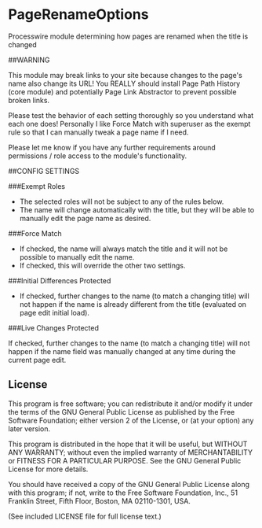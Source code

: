 PageRenameOptions
================

Processwire module determining how pages are renamed when the title is changed

##WARNING

This module may break links to your site because changes to the page's name also change its URL!
You REALLY should install Page Path History (core module) and potentially Page Link Abstractor to prevent possible broken links.

Please test the behavior of each setting thoroughly so you understand what each one does! Personally I like Force Match with superuser as the exempt rule so that I can manually tweak a page name if I need.

Please let me know if you have any further requirements around permissions / role access to the module's functionality.


##CONFIG SETTINGS

###Exempt Roles

* The selected roles will not be subject to any of the rules below.
* The name will change automatically with the title, but they will be able to manually edit the page name as desired.

###Force Match

* If checked, the name will always match the title and it will not be possible to manually edit the name.
* If checked, this will override the other two settings.


###Initial Differences Protected

* If checked, further changes to the name (to match a changing title) will not happen if the name is already different from the title (evaluated on page edit initial load).


###Live Changes Protected

If checked, further changes to the name (to match a changing title) will not happen if the name field was manually changed at any time during the current page edit.


## License

This program is free software; you can redistribute it and/or
modify it under the terms of the GNU General Public License
as published by the Free Software Foundation; either version 2
of the License, or (at your option) any later version.

This program is distributed in the hope that it will be useful,
but WITHOUT ANY WARRANTY; without even the implied warranty of
MERCHANTABILITY or FITNESS FOR A PARTICULAR PURPOSE.  See the
GNU General Public License for more details.

You should have received a copy of the GNU General Public License
along with this program; if not, write to the Free Software
Foundation, Inc., 51 Franklin Street, Fifth Floor, Boston, MA  02110-1301, USA.

(See included LICENSE file for full license text.)